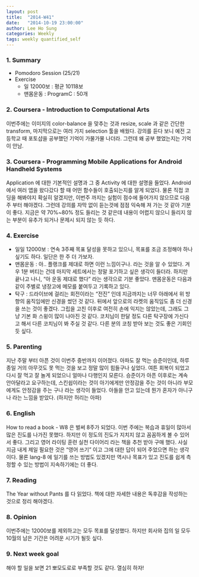 ```yaml
---
layout: post
title:  "2014-W41"
date:   "2014-10-19 23:00:00"
author: Lee Ho Sung
categories: Weekly
tags: weekly quantified_self
---
```


### 1. Summary

* Pomodoro Session (25/21)
* Exercise
    * 일 12000보 : 평균 10118보 
    * 맨몸운동 : ProgramC : 50개

### 2. Coursera - Introduction to Computational Arts

이번주에는 이미지의 color-balance 을 맞추는 것과 resize, scale 과 같은 간단한 transform, 마지막으로는 여러 가지 selection 툴을 배웠다. 강의를 듣다 보니 예전 고등학교 때 포토샵을 공부했던 기억이 가물가물 나더라. 그런데 왜 공부 했었는지는 기억이 안남. 

### 3. Coursera - Programming Mobile Applications for Android Handheld Systems

 Application 에 대한 기본적인 설명과 그 중 Activity 에 대한 설명을 들었다. Android 에서 여러 앱을 왔다갔다 할 때 어떤 함수들이 호출되는지를 알게 되었다. 물론 직접 코딩을 해봐야지 확실히 알겠지만, 이번주 까지는 실험이 점수에 들어가지 않으므로 다음주 부터 해야겠다. 그런데 강의를 자막 없이 듣는것에 점점 익숙해 져 가는 것 같아 기분이 좋다. 지금은 약 70%~80% 정도 들리는 것 같은데 내용이 어렵지 않으니 들리지 않는 부분이 유추가 되거나 문제시 되지 않는 듯 하다. 

### 4. Exercise

* 일일 12000보 : 연속 3주째 목표 달성을 못하고 있으니, 목표를 조금 조정해야 하나 싶기도 하다. 일단은 한 주 더 가보자.
* 맨몸운동 : 아.. 플랭크를 제대로 하면 이런 느낌이구나. 라는 것을 알 수 있었다. 겨우 1분 버티는 건데 마지막 세트에서는 정말 포기하고 싶은 생각이 들더라. 하지만 끝나고 나니, “아 운동 제대로 했다” 라는 생각으로 기분 좋았다. 맨몸운동은 다음과 같이 주별로 냉장고에 메모를 붙여두고 기록하고 있다.
* 탁구 : 드라이브에 걸리는 회전이라는 “전진” 인데 지금까지는 너무 아래에서 위 방향의 움직임에만 신경을 썼던 것 같다. 뒤에서 앞으로의 라켓의 움직임도 좀 더 신경을 쓰는 것이 좋겠다. 그립을 고친 이후로 여전히 손에 익지는 않았는데, 그래도 그냥 기본 화 스윙이 많이 나아진 것 같다. 코치님이 한달 정도 다른 탁구장에 가신다고 해서 다른 코치님이 봐 주실 것 같다. 다른 분의 코칭 받아 보는 것도 좋은 기회인듯 싶다. 

### 5. Parenting

지난 주말 부터 아픈 것이 이번주 중반까지 이어졌다. 아파도 잘 먹는 승준이인데, 하루 종일 거의 아무것도 못 먹는 것을 보고 정말 많이 힘들구나 싶었다. 여튼 회복이 되었고 다시 잘 먹고 잘 놀게 되었으니 얼마나 다행인지 모른다. 승준이가 아픈 이후로는 계속 안아달라고 요구하는데, 스킨쉽이라는 것이 아기에게만 안정감을 주는 것이 아니라 부모에게도 안정감을 주는 구나 라는 생각이 들었다. 아들을 안고 있는데 뭔가 혼자가 아니구나 라는 느낌을 받았다. (하지만 허리는 아파)

### 6. English

How to read a book - W8 은 벌써 8주가 되었다. 이번 주에는 복습과 휴일이 많아서 많은 진도를 나가진 못했다. 하지만 이 정도의 진도가 지치지 않고 꼼꼼하게 볼 수 있어서 좋다. 그리고 영어 라이팅 훈련 실천 다이어리 라는 책을 추천 받아 구매 했다. 사실 지금 내게 제일 필요한 것은 “영어 쓰기” 이고 그에 대한 답이 되어 주었으면 하는 생각이다. 물론 lang-8 에 일기를 쓰는 방법도 있겠지만 역시나 목표가 있고 진도를 쉽게 측정할 수 있는 방법이 지속하기에는 더 좋다.

### 7. Reading

The Year without Pants 를 다 읽었다. 책에 대한 자세한 내용은 독후감을 작성하는 것으로 정리 해야겠다. 

### 8. Opinion

이번주에는 12000보를 제외하고는 모두 목표를 달성했다. 하지만 회사와 집의 일 모두 10월의 남은 기간은 어려운 시기가 될듯 싶다. 

### 9. Next week goal

해야 할 일을 보면 21 뽀모도로로 부족할 것도 같다. 열심히 하자!
